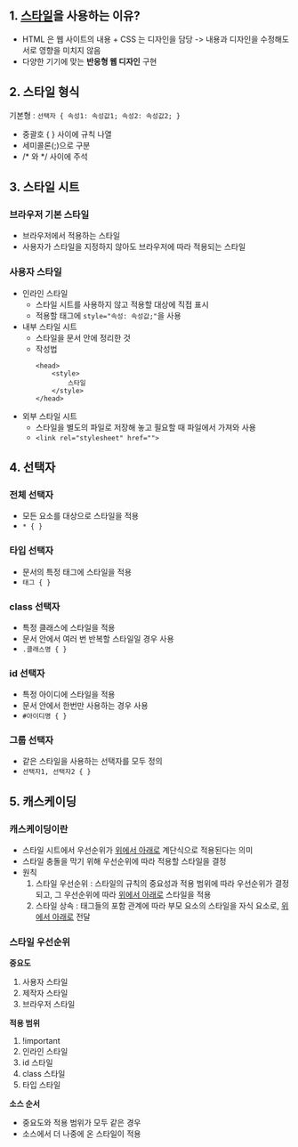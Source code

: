 ## 1. <u>스타일</u>을 사용하는 이유?
- HTML 은 웹 사이트의 내용 + CSS 는 디자인을 담당
-> 내용과 디자인을 수정해도 서로 영향을 미치지 않음
- 다양한 기기에 맞는 **반응형 웹 디자인** 구현

## 2. 스타일 형식
기본형 : `선택자 { 속성1: 속성값1; 속성2: 속성값2; }`

- 중괄호 { } 사이에 규칙 나열
- 세미콜론(;)으로 구분
- /* 와 */ 사이에 주석

## 3. 스타일 시트
### 브라우저 기본 스타일
- 브라우저에서 적용하는 스타일
- 사용자가 스타일을 지정하지 않아도 브라우저에 따라 적용되는 스타일

### 사용자 스타일
- 인라인 스타일
    - 스타일 시트를 사용하지 않고 적용할 대상에 직접 표시
    - 적용할 태그에 `style="속성: 속성값;"`을 사용
- 내부 스타일 시트
    - 스타일을 문서 안에 정리한 것
    - 작성법
        ```
        <head>
            <style>
                스타일
            </style>
        </head>
        ```
- 외부 스타일 시트
    - 스타일을 별도의 파일로 저장해 놓고 필요할 때 파일에서 가져와 사용
    - `<link rel="stylesheet" href="">`

## 4. 선택자
### 전체 선택자 
- 모든 요소를 대상으로 스타일을 적용
- `* { } `
### 타입 선택자
- 문서의 특정 태그에 스타일을 적용
- `태그 { }`
### class 선택자
- 특정 클래스에 스타일을 적용
- 문서 안에서 여러 번 반복할 스타일일 경우 사용
- `.클래스명 { }`
### id 선택자
- 특정 아이디에 스타일을 적용
- 문서 안에서 한번만 사용하는 경우 사용
- `#아이디명 { }`
### 그룹 선택자
- 같은 스타일을 사용하는 선택자를 모두 정의
- `선택자1, 선택자2 { }`

## 5. 캐스케이딩
### 캐스케이딩이란
- 스타일 시트에서 우선순위가 <u>위에서 아래로</u> 계단식으로 적용된다는 의미
- 스타일 충돌을 막기 위해 우선순위에 따라 적용할 스타일을 결정
- 원칙
    1. 스타일 우선순위 : 스타일의 규칙의 중요성과 적용 범위에 따라 우선순위가 결정되고, 그 우선순위에 따라 <u>위에서 아래로</u> 스타일을 적용
    2. 스타일 상속 : 태그들의 포함 관계에 따라 부모 요소의 스타일을 자식 요소로, <u>위에서 아래로</u> 전달

### 스타일 우선순위
<style>
    .container {
        display: flex;
        justify-content: space-between;
    }
    @media (max-width: 980px) {
        .container {
            display: block;
            width: 100%;
            height: 100%;
        }

    }
</style>
<div class="container">
    <div>
        <b>중요도</b>
        <ol>
            <li>사용자 스타일</li>
            <li>제작자 스타일</li>
            <li>브라우저 스타일</li>
        </ol>
    </div>
    <div>
        <b>적용 범위</b>
        <ol>
            <li>!important</li>
            <li>인라인 스타일</li>
            <li>id 스타일</li>
            <li>class 스타일</li>
            <li>타입 스타일</li>
        </ol>
    </div>
    <div>
        <b>소스 순서</b>
        <ul>
            <li>중요도와 적용 범위가 모두 같은 경우</li>
            <li>소스에서 더 나중에 온 스타일이 적용</li>
        </ul>
    </div>
</div>

### 스타일 상속
- 부모 요소에 있는 스타일 속성들이 자식 요소로 저달됨
- 단, 모든 요소가 상속되지는 않음. 예) `background-color`